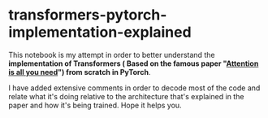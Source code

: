 # transformers-pytorch-implementation-explained
This notebook is my attempt in order to better understand the **implementation of Transformers ( Based on the famous paper "[Attention is all you need](https://arxiv.org/abs/1706.03762)") from scratch in PyTorch**. 

I have added extensive comments in order to decode most of the code and relate what it's doing relative to the architecture that's explained in the paper and how it's being trained. Hope it helps you.
